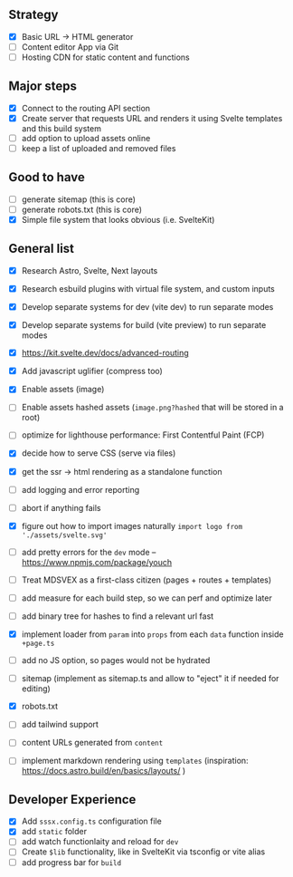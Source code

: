 ## Strategy

- [x] Basic URL -> HTML generator
- [ ] Content editor App via Git
- [ ] Hosting CDN for static content and functions

## Major steps

- [x] Connect to the routing API section
- [x] Create server that requests URL and renders it using Svelte templates and this build system
- [ ] add option to upload assets online
- [ ] keep a list of uploaded and removed files

## Good to have

- [ ] generate sitemap (this is core)
- [ ] generate robots.txt (this is core)
- [x] Simple file system that looks obvious (i.e. SvelteKit)

## General list

- [x] Research Astro, Svelte, Next layouts
- [x] Research esbuild plugins with virtual file system, and custom inputs
- [x] Develop separate systems for dev (vite dev) to run separate modes
- [x] Develop separate systems for build (vite preview) to run separate modes
- [x] https://kit.svelte.dev/docs/advanced-routing
- [x] Add javascript uglifier (compress too)
- [x] Enable assets (image)
- [ ] Enable assets hashed assets (`image.png?hashed` that will be stored in a root)
- [ ] optimize for lighthouse performance: First Contentful Paint (FCP)
- [x] decide how to serve CSS (serve via files)
- [x] get the ssr -> html rendering as a standalone function
- [ ] add logging and error reporting
- [ ] abort if anything fails
- [x] figure out how to import images naturally `import logo from './assets/svelte.svg'`
- [ ] add pretty errors for the `dev` mode – https://www.npmjs.com/package/youch
- [ ] Treat MDSVEX as a first-class citizen (pages + routes + templates)
- [ ] add measure for each build step, so we can perf and optimize later
- [ ] add binary tree for hashes to find a relevant url fast
- [x] implement loader from `param` into `props` from each `data` function inside `+page.ts`
- [ ] add no JS option, so pages would not be hydrated

- [ ] sitemap (implement as sitemap.ts and allow to "eject" it if needed for editing)
- [x] robots.txt
- [ ] add tailwind support
- [ ] content URLs generated from `content`
- [ ] implement markdown rendering using `templates` (inspiration: https://docs.astro.build/en/basics/layouts/ )

## Developer Experience

- [x] Add `sssx.config.ts` configuration file
- [x] add `static` folder
- [ ] add watch functionlaity and reload for `dev`
- [ ] Create `$lib` functionality, like in SvelteKit via tsconfig or vite alias
- [ ] add progress bar for `build`
